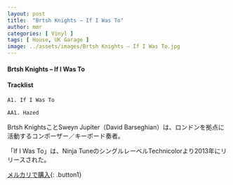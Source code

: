 ```yaml
---
layout: post
title:  "Brtsh Knights – If I Was To"
author: mmr
categories: [ Vinyl ]
tags: [ House, UK Garage ]
image: ../assets/images/Brtsh Knights – If I Was To.jpg
---
```


#### Brtsh Knights – If I Was To

#### Tracklist
```md
A1. If I Was To

AA1. Hazed
```

Brtsh KnightsことSweyn Jupiter（David Barseghian）は、ロンドンを拠点に活動するコンポーザー／キーボード奏者。

「If I Was To」は、Ninja TuneのシングルレーベルTechnicolorより2013年にリリースされた。

[メルカリで購入](https://jp.mercari.com/item/m72551982372){: .button1}

